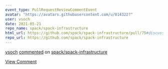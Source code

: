 ```yaml
---
event_type: PullRequestReviewCommentEvent
avatar: "https://avatars.githubusercontent.com/u/814322?"
user: vsoch
date: 2021-05-21
repo_name: spack/spack-infrastructure
html_url: https://github.com/spack/spack-infrastructure/pull/75#discussion_r637261276
repo_url: https://github.com/spack/spack-infrastructure
---
```


<a href='https://github.com/vsoch' target='_blank'>vsoch</a> <a href='https://github.com/spack/spack-infrastructure/pull/75#discussion_r637261276' target='_blank'>commented</a> on <a href='https://github.com/spack/spack-infrastructure' target='_blank'>spack/spack-infrastructure</a>

<a href='https://github.com/spack/spack-infrastructure/pull/75#discussion_r637261276' target='_blank'>View Comment</a>